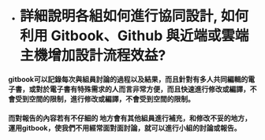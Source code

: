 * # 詳細說明各組如何進行協同設計, 如何利用 Gitbook、Github 與近端或雲端主機增加設計流程效益?

#### gitbook可以記錄每次與組員討論的過程以及結果，而且針對有多人共同編輯的電子書，或對於電子書有特殊需求的人而言非常方便，而且快速進行修改或編譯，不會受到空間的限制，進行修改或編譯，不會受到空間的限制。

#### 而對報告的內容若有不仔細的 地方會有其他組員進行補充，和修改不妥的地方，運用gitbook，使我們不用經常面對面討論，就可以進行小組的討論或報告。



